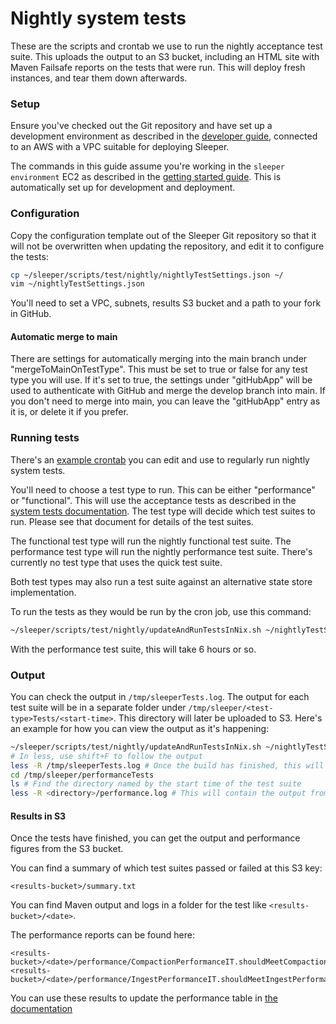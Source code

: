 Nightly system tests
====================

These are the scripts and crontab we use to run the nightly acceptance test suite. This uploads the output to an S3
bucket, including an HTML site with Maven Failsafe reports on the tests that were run. This will deploy fresh instances,
and tear them down afterwards.

### Setup

Ensure you've checked out the Git repository and have set up a development environment as described in
the [developer guide](../../../docs/11-dev-guide.md), connected to an AWS with a VPC suitable for deploying Sleeper.

The commands in this guide assume you're working in the `sleeper environment` EC2 as described in
the [getting started guide](../../../docs/01-getting-started.md). This is automatically set up for development and
deployment.

### Configuration

Copy the configuration template out of the Sleeper Git repository so that it will not be overwritten when updating the
repository, and edit it to configure the tests:

```bash
cp ~/sleeper/scripts/test/nightly/nightlyTestSettings.json ~/
vim ~/nightlyTestSettings.json
```

You'll need to set a VPC, subnets, results S3 bucket and a path to your fork in GitHub.

#### Automatic merge to main

There are settings for automatically merging into the main branch under "mergeToMainOnTestType". This must be set to
true or false for any test type you will use. If it's set to true, the settings under "gitHubApp" will be used to
authenticate with GitHub and merge the develop branch into main. If you don't need to merge into main, you can leave the
"gitHubApp" entry as it is, or delete it if you prefer.

### Running tests

There's an [example crontab](crontab.example) you can edit and use to regularly run nightly system tests.

You'll need to choose a test type to run. This can be either "performance" or "functional". This will use the
acceptance tests as described in the
[system tests documentation](../../../docs/13-system-tests.md#acceptance-tests). The test type will decide which test
suites to run. Please see that document for details of the test suites.

The functional test type will run the nightly functional test suite. The performance test type will run the nightly
performance test suite. There's currently no test type that uses the quick test suite.

Both test types may also run a test suite against an alternative state store implementation.

To run the tests as they would be run by the cron job, use this command:

```bash
~/sleeper/scripts/test/nightly/updateAndRunTestsInNix.sh ~/nightlyTestSettings.json <test-type> &> /tmp/sleeperTests.log
```

With the performance test suite, this will take 6 hours or so.

### Output

You can check the output in `/tmp/sleeperTests.log`. The output for each test suite will be in a separate folder under
`/tmp/sleeper/<test-type>Tests/<start-time>`. This directory will later be uploaded to S3. Here's an example for how you
can view the output as it's happening:

```bash
~/sleeper/scripts/test/nightly/updateAndRunTestsInNix.sh ~/nightlyTestSettings.json performance &> /tmp/sleeperTests.log
# In less, use shift+F to follow the output
less -R /tmp/sleeperTests.log # Once the build has finished, this will be very quiet
cd /tmp/sleeper/performanceTests
ls # Find the directory named by the start time of the test suite
less -R <directory>/performance.log # This will contain the output from the actual tests
```

#### Results in S3

Once the tests have finished, you can get the output and performance figures from the S3 bucket.

You can find a summary of which test suites passed or failed at this S3 key:

```
<results-bucket>/summary.txt
```

You can find Maven output and logs in a folder for the test like `<results-bucket>/<date>`.

The performance reports can be found here:

```
<results-bucket>/<date>/performance/CompactionPerformanceIT.shouldMeetCompactionPerformanceStandards.report.log
<results-bucket>/<date>/performance/IngestPerformanceIT.shouldMeetIngestPerformanceStandardsAcrossManyPartitions.report.log
```

You can use these results to update the performance table
in [the documentation](../../../docs/13-system-tests.md#performance-benchmarks)

